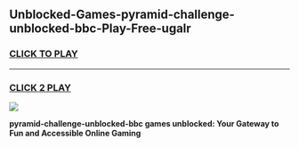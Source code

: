 
## Unblocked-Games-pyramid-challenge-unblocked-bbc-Play-Free-ugalr
<h3>
<a href="https://premium76.site?title=pyramid-challenge-unblocked-bbc&ref=21A">CLICK TO PLAY</a></h3>
<hr>

<h3>
<a href="https://premium76.site?title=pyramid-challenge-unblocked-bbc&ref=21A">CLICK 2 PLAY</a>
  
</h3>

<a href="https://premium76.site?title=pyramid-challenge-unblocked-bbc&ref=21A"><img src="https://clearcache.store/games.png"></a>


**pyramid-challenge-unblocked-bbc games unblocked: Your Gateway to Fun and Accessible Online Gaming**
